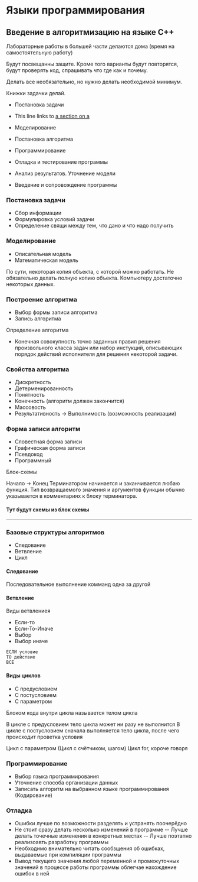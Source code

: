 # Языки программирования

## Введение в алгоритмизацию на языке C++

Лабораторные работы в большей части делаются дома (время на самостоятельную работу)

Будут посвещанны защите. Кроме того варианты будут повторятся, будут проверять код,
спрашивать что где как и почему.

Делать все необязательно, но нужно делать необходимой минимум.

Книжки задачки делай.

- Постановка задачи
- This line links to [a section on a](#Постановка-задачи)

- Моделирование
- Постановка алгоритма
- Программирование
- Отладка и тестирование программы
- Анализ результатов. Уточнение модели
- Введение и сопровождение программы

### Постановка задачи

- Сбор информации
- Формулировка условий задачи
- Определение свящи между тем, что дано и что надо получить

### Моделирование

- Описательная модель
- Математическая модель

По сути, некоторая копия объекта, с которой можно работать.
Не обязательно делать полную копию объекта. Компьютеру достаточно некоторых данных.

### Построение алгоритма

- Выбор формы записи алгоритма
- Запись алгоритма

Определение алгоритма

- Конечная совокупность точно заданных правил решения произвольного класса задач
или набор инстукций, описывающих порядок действий исполнителя для решения
некоторой задачи.

### Свойства алгоритма

- Дискретность
- Детерменированность
- Понятность
- Конечность (алгоритм должен закончится)
- Массовость
- Результативность
-> Выполнимость (возможность реализации)

### Форма записи алгоритм

- Словестная форма записи
- Графическая форма записи
- Псевдокод
- Программный

Блок-схемы

Начало -> Конец
Терминатором начинается и заканчивается любаю функция. Тип возвращаемого
значения и аргументов функции обычно указывается в комментариях к блоку терминатора.

#### Тут будут схемы из блок схемы

---

### Базовые структуры алгоритмов

- Следование
- Ветвление
- Цикл

#### Следование

Последовательное выполнение комманд одна за другой

#### Ветвление

Виды ветвлениея

- Если-то
- Если-То-Иначе
- Выбор
- Выбор иначе

```pseudocode
ЕСЛИ условие
ТО действие
ВСЕ
```

#### Виды циклов

- С предусловием
- С постусловием
- С параметром

Блоком кода внутри цикла называется телом цикла

В цикле с предусловием тело цикла может ни разу не выполнится
В цикле с постусловием сначала выполняется тело цикла, после чего
происходит проветка условия

Цикл с параметром (Цикл с счётчиком, шагом)
Цикл for, короче говоря

### Программирование

- Выбор языка программирования
- Уточнение способа организации данных
- Записать алгоритм на выбранном языке программирования (Кодирование)

### Отладка

- Ошибки лучше по возможности разделять и устранять поочерёдно
- Не стоит сразу делать несколько изменений в программе
-- Лучше делать точечные изменения в конкретных местах
-- Лучше поэтапно реализоавть разработку программы
- Необходимо внимательно читать сообзщения об ошибках, выдаваемые при компиляции
программы
- Вывод текущего значения любой переменной и промежуточных значений в процессе
работы программы облегчае нахождение ошибок в ней
